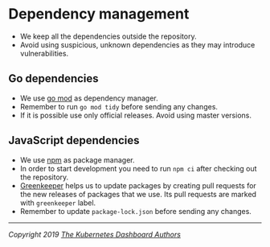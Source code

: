 # Dependency management

- We keep all the dependencies outside the repository.
- Avoid using suspicious, unknown dependencies as they may introduce vulnerabilities.

## Go dependencies

- We use [go mod](https://github.com/golang/go/wiki/Modules) as dependency manager. 
- Remember to run `go mod tidy` before sending any changes.
- If it is possible use only official releases. Avoid using master versions.

## JavaScript dependencies

- We use [npm](https://www.npmjs.com/) as package manager.
- In order to start development you need to run `npm ci` after checking out the repository.
- [Greenkeeper](https://greenkeeper.io/) helps us to update packages by creating pull requests for
the new releases of packages that we use. Its pull requests are marked with `greenkeeper` label.
- Remember to update `package-lock.json` before sending any changes.

----
_Copyright 2019 [The Kubernetes Dashboard Authors](https://github.com/kubernetes/dashboard/graphs/contributors)_

